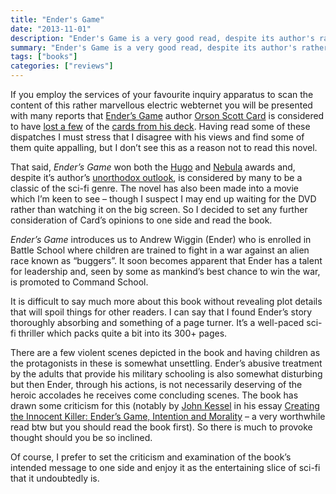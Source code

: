 ```yaml
---
title: "Ender's Game"
date: "2013-11-01"
description: "Ender's Game is a very good read, despite its author's rather dubious views."
summary: "Ender's Game is a very good read, despite its author's rather dubious views."
tags: ["books"]
categories: ["reviews"]
---
```


If you employ the services of your favourite inquiry apparatus to scan the content of this rather marvellous electric webternet you will be presented with many reports that [Ender’s Game](https://en.wikipedia.org/wiki/Ender%27s_Game) author [Orson Scott Card](http://en.wikipedia.org/wiki/Orson_Scott_Card) is considered to have [lost a few](http://www.theguardian.com/film/2013/aug/16/ender-s-game-orson-scott-card-essay-obama-hitler) of the [cards from his deck](http://www.slate.com/blogs/weigel/2013/08/14/orson_scott_card_worries_about_obama_turning_urban_gangs_into_his_personal.html). Having read some of these dispatches I must stress that I disagree with his views and find some of them quite appalling, but I don’t see this as a reason not to read this novel.

That said, *Ender’s Game* won both the [Hugo](http://www.thehugoawards.org/) and [Nebula](http://www.sfwa.org/nebula-awards/) awards and, despite it’s author’s [unorthodox outlook](http://www.cracked.com/quick-fixes/4-big-reasons-orson-scott-goddamn-lunatic/), is considered by many to be a classic of the sci-fi genre. The novel has also been made into a movie which I’m keen to see – though I suspect I may end up waiting for the DVD rather than watching it on the big screen. So I decided to set any further consideration of Card’s opinions to one side and read the book.

*Ender’s Game* introduces us to Andrew Wiggin (Ender) who is enrolled in Battle School where children are trained to fight in a war against an alien race known as “buggers”. It soon becomes apparent that Ender has a talent for leadership and, seen by some as mankind’s best chance to win the war, is promoted to Command School.

It is difficult to say much more about this book without revealing plot details that will spoil things for other readers. I can say that I found Ender’s story thoroughly absorbing and something of a page turner. It’s a well-paced sci-fi thriller which packs quite a bit into its 300+ pages.

There are a few violent scenes depicted in the book and having children as the protagonists in these is somewhat unsettling. Ender’s abusive treatment by the adults that provide his military schooling is also somewhat disturbing but then Ender, through his actions, is not necessarily deserving of the heroic accolades he receives come concluding scenes. The book has drawn some criticism for this (notably by [John Kessel](http://en.wikipedia.org/wiki/John_Kessel) in his essay [Creating the Innocent Killer: Ender’s Game, Intention and Morality](https://johnjosephkessel.wixsite.com/kessel-website/creating-the-innocent-killer) – a very worthwhile read btw but you should read the book first). So there is much to provoke thought should you be so inclined.

Of course, I prefer to set the criticism and examination of the book’s intended message to one side and enjoy it as the entertaining slice of sci-fi that it undoubtedly is.
